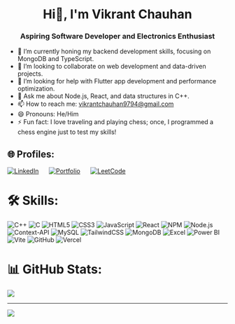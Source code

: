 <h1 align="center">Hi👋, I'm Vikrant Chauhan</h1>
<h3 align="center">Aspiring Software Developer and Electronics Enthusiast</h3>



- 🌱 I’m currently honing my backend development skills, focusing on MongoDB and TypeScript.
- 👯 I’m looking to collaborate on web development and data-driven projects.
- 🤔 I’m looking for help with Flutter app development and performance optimization.
- 💬 Ask me about Node.js, React, and data structures in C++.
- 📫 How to reach me: vikrantchauhan9794@gmail.com
- 😄 Pronouns: He/Him
- ⚡ Fun fact: I love traveling and playing chess; once, I programmed a chess engine just to test my skills!

## 🌐 Profiles:
[![LinkedIn](https://img.shields.io/badge/LinkedIn-%230077B5.svg?logo=linkedin&logoColor=white)](https://www.linkedin.com/in/vikrant-chauhan-in/)&nbsp;&nbsp;&nbsp;&nbsp;&nbsp;&nbsp;[![Portfolio](https://img.shields.io/badge/Portfolio-%23000000.svg?logo=firefox&logoColor=white)](https://vikrant48.github.io/my_portfolio/)&nbsp;&nbsp;&nbsp;&nbsp;&nbsp;&nbsp;[![LeetCode](https://img.shields.io/badge/LeetCode-%23FFA116.svg?logo=leetcode&logoColor=white)](https://leetcode.com/u/vikrantlee/)


# 🛠 Skills:
![C++](https://img.shields.io/badge/c++-%2300599C.svg?style=for-the-badge&logo=c%2B%2B&logoColor=white) 
![C](https://img.shields.io/badge/c-%2300599C.svg?style=for-the-badge&logo=c&logoColor=white) 
![HTML5](https://img.shields.io/badge/html5-%23E34F26.svg?style=for-the-badge&logo=html5&logoColor=white)
![CSS3](https://img.shields.io/badge/css3-%231572B6.svg?style=for-the-badge&logo=css3&logoColor=white)
![JavaScript](https://img.shields.io/badge/javascript-%23323330.svg?style=for-the-badge&logo=javascript&logoColor=%23F7DF1E) 
![React](https://img.shields.io/badge/react-%2320232a.svg?style=for-the-badge&logo=react&logoColor=%2361DAFB) 
![NPM](https://img.shields.io/badge/NPM-%23CB3837.svg?style=for-the-badge&logo=npm&logoColor=white)
![Node.js](https://img.shields.io/badge/node.js-6DA55F?style=for-the-badge&logo=node.js&logoColor=white) 
![Context-API](https://img.shields.io/badge/Context--Api-000000?style=for-the-badge&logo=react)
![MySQL](https://img.shields.io/badge/mysql-4479A1.svg?style=for-the-badge&logo=mysql&logoColor=white) 
![TailwindCSS](https://img.shields.io/badge/tailwindcss-%2338B2AC.svg?style=for-the-badge&logo=tailwind-css&logoColor=white) 
![MongoDB](https://img.shields.io/badge/MongoDB-%234ea94b.svg?style=for-the-badge&logo=mongodb&logoColor=white) 
![Excel](https://img.shields.io/badge/Microsoft_Excel-217346.svg?style=for-the-badge&logo=microsoft-excel&logoColor=white)
![Power BI](https://img.shields.io/badge/Power%20BI-F2C811.svg?style=for-the-badge&logo=powerbi&logoColor=black)  
![Vite](https://img.shields.io/badge/vite-%23646CFF.svg?style=for-the-badge&logo=vite&logoColor=white)
![GitHub](https://img.shields.io/badge/github-%23121011.svg?style=for-the-badge&logo=github&logoColor=white)
![Vercel](https://img.shields.io/badge/vercel-%23000000.svg?style=for-the-badge&logo=vercel&logoColor=white)

# 📊 GitHub Stats:
![](https://github-readme-stats.vercel.app/api/top-langs/?username=vikrant48&theme=nightowl&hide_border=false&include_all_commits=false&count_private=true&layout=compact)

---
[![](https://visitcount.itsvg.in/api?id=vikrant48&icon=0&color=0)](https://visitcount.itsvg.in)

